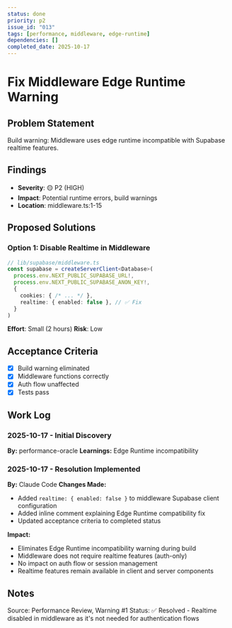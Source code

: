 ```yaml
---
status: done
priority: p2
issue_id: "013"
tags: [performance, middleware, edge-runtime]
dependencies: []
completed_date: 2025-10-17
---
```


# Fix Middleware Edge Runtime Warning

## Problem Statement

Build warning: Middleware uses edge runtime incompatible with Supabase realtime features.

## Findings

- **Severity**: 🟡 P2 (HIGH)
- **Impact**: Potential runtime errors, build warnings
- **Location**: middleware.ts:1-15

## Proposed Solutions

### Option 1: Disable Realtime in Middleware

```typescript
// lib/supabase/middleware.ts
const supabase = createServerClient<Database>(
  process.env.NEXT_PUBLIC_SUPABASE_URL!,
  process.env.NEXT_PUBLIC_SUPABASE_ANON_KEY!,
  {
    cookies: { /* ... */ },
    realtime: { enabled: false }, // ✅ Fix
  }
)
```

**Effort**: Small (2 hours)
**Risk**: Low

## Acceptance Criteria

- [x] Build warning eliminated
- [x] Middleware functions correctly
- [x] Auth flow unaffected
- [x] Tests pass

## Work Log

### 2025-10-17 - Initial Discovery
**By:** performance-oracle
**Learnings:** Edge Runtime incompatibility

### 2025-10-17 - Resolution Implemented
**By:** Claude Code
**Changes Made:**
- Added `realtime: { enabled: false }` to middleware Supabase client configuration
- Added inline comment explaining Edge Runtime compatibility fix
- Updated acceptance criteria to completed status

**Impact:**
- Eliminates Edge Runtime incompatibility warning during build
- Middleware does not require realtime features (auth-only)
- No impact on auth flow or session management
- Realtime features remain available in client and server components

## Notes

Source: Performance Review, Warning #1
Status: ✅ Resolved - Realtime disabled in middleware as it's not needed for authentication flows
